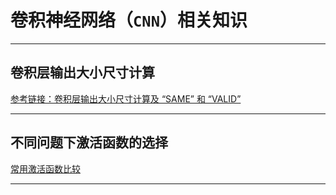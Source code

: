 # 卷积神经网络（`CNN`）相关知识

-----------------

## 卷积层输出大小尺寸计算

[参考链接：卷积层输出大小尺寸计算及 “SAME” 和 “VALID”](https://blog.csdn.net/weixin_37697191/article/details/89527315)

----------------

## 不同问题下激活函数的选择

[常用激活函数比较](http://www.360doc.com/content/17/0927/09/10408243_690511166.shtml)

-----------------------
